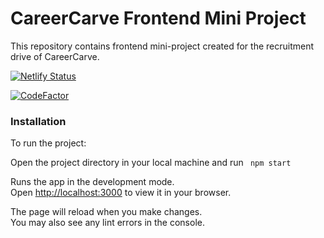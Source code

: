 # CareerCarve Frontend Mini Project

This repository contains frontend mini-project created for the recruitment drive of CareerCarve.

[![Netlify Status](https://api.netlify.com/api/v1/badges/5418c64b-e443-4703-92f3-9f28eec19998/deploy-status)](https://app.netlify.com/sites/carrercarve-task/deploys)

[![CodeFactor](https://www.codefactor.io/repository/github/shm-dsgn/resumebuilder-minorproject/badge)](https://www.codefactor.io/repository/github/shm-dsgn/resumebuilder-minorproject)

### Installation

To run the project:

Open the project directory in your local machine and run `  npm start  `

Runs the app in the development mode.\
Open [http://localhost:3000](http://localhost:3000) to view it in your browser.

The page will reload when you make changes.\
You may also see any lint errors in the console.
